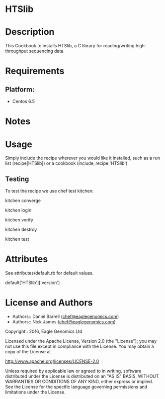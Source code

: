 # HTSlib

Description
===========
This Cookbook to installs HTSlib, a C library for reading/writing high-throughput sequencing data.

Requirements
============

## Platform:

* Centos 6.5

Notes
=====

Usage
=====
Simply include the recipe wherever you would like it installed, such as a run list (recipe[HTSlib]) or a cookbook (include_recipe 'HTSlib')


## Testing
To test the recipe we use chef test kitchen:

kitchen converge

kitchen login

kitchen verify

kitchen destroy

kitchen test

Attributes
==========
See attributes/default.rb for default values.

default['HTSlib']['version']

License and Authors
===================

* Authors:: Daniel Barrell (<chef@eaglegenomics.com>)
* Authors:: Nick James  (<chef@eaglegenomics.com>)

Copyright:: 2016, Eagle Genomics Ltd
    
Licensed under the Apache License, Version 2.0 (the "License");
you may not use this file except in compliance with the License.
You may obtain a copy of the License at

http://www.apache.org/licenses/LICENSE-2.0

Unless required by applicable law or agreed to in writing, software
distributed under the License is distributed on an "AS IS" BASIS,
WITHOUT WARRANTIES OR CONDITIONS OF ANY KIND, either express or implied.
See the License for the specific language governing permissions and
limitations under the License.
